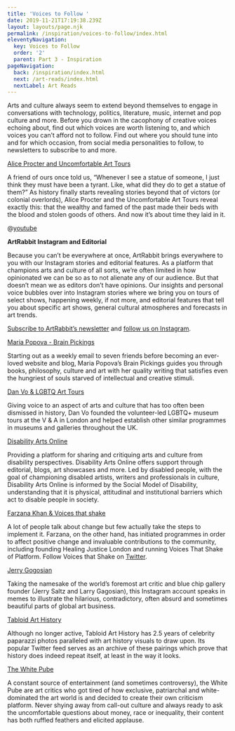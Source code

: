 ```yaml
---
title: 'Voices to Follow '
date: 2019-11-21T17:19:38.239Z
layout: layouts/page.njk
permalink: /inspiration/voices-to-follow/index.html
eleventyNavigation:
  key: Voices to Follow
  order: '2'
  parent: Part 3 - Inspiration
pageNavigation:
  back: /inspiration/index.html
  next: /art-reads/index.html
  nextLabel: Art Reads
---
```

Arts and culture always seem to extend beyond themselves to engage in conversations with technology, politics, literature, music, internet and pop culture and more. Before you drown in the cacophony of creative voices echoing about, find out which voices are worth listening to, and which voices you can’t afford not to follow. Find out where you should tune into and for which occasion, from social media personalities to follow, to newsletters to subscribe to and more. 

[Alice Procter and Uncomfortable Art Tours](https://www.theexhibitionist.org/)

A friend of ours once told us, “Whenever I see a statue of someone, I just think they must have been a tyrant. Like, what did they do to get a statue of them?” As history finally starts revealing stories beyond that of victors (or colonial overlords), Alice Procter and the Uncomfortable Art Tours reveal exactly this: that the wealthy and famed of the past made their beds with the blood and stolen goods of others. And now it’s about time they laid in it. 

@[youtube](8BTHeN45vcw "Alice Procter on the discomfort of her tours")



**ArtRabbit Instagram and Editorial**

Because you can’t be everywhere at once, ArtRabbit brings everywhere to you with our Instagram stories and editorial features. As a platform that champions arts and culture of all sorts, we’re often limited in how opinionated we can be so as to not alienate any of our audience. But that doesn’t mean we as editors don’t have opinions. Our insights and personal voice bubbles over into Instagram stories where we bring you on tours of select shows, happening weekly, if not more, and editorial features that tell you about specific art shows, general cultural atmospheres and forecasts in art trends. 

[Subscribe to ArtRabbit’s newsletter](https://www.artrabbit.com/subscribe) and [follow us on Instagram](https://www.instagram.com/artrabbit/).

[Maria Popova - Brain Pickings](https://www.brainpickings.org/)

Starting out as a weekly email to seven friends before becoming an ever-loved website and blog, Maria Popova’s Brain Pickings guides you through books, philosophy, culture and art with her quality writing that satisfies even the hungriest of souls starved of intellectual and creative stimuli. 

[Dan Vo & LGBTQ Art Tours ](https://twitter.com/DanNouveau)

Giving voice to an aspect of arts and culture that has too often been dismissed in history, Dan Vo founded the volunteer-led LGBTQ+ museum tours at the V & A in London and helped establish other similar programmes in museums and galleries throughout the UK. 

[Disability Arts Online](https://disabilityarts.online/)

Providing a platform for sharing and critiquing arts and culture from disability perspectives. Disability Arts Online offers support through editorial, blogs, art showcases and more. Led by disabled people, with the goal of championing disabled artists, writers and professionals in culture, Disability Arts Online is informed by the Social Model of Disability, understanding that it is physical, attitudinal and institutional barriers which act to disable people in society. 

[Farzana Khan & Voices that shake ](https://www.voicesthatshake.org/)

A lot of people talk about change but few actually take the steps to implement it. Farzana, on the other hand, has initiated programmes in order to affect positive change and invaluable contributions to the community, including founding Healing Justice London and running Voices That Shake of Platform. Follow Voices that Shake on [Twitter](https://twitter.com/voicesthatSHAKE). 

[Jerry Gogosian](https://www.instagram.com/jerrygogosian)

Taking the namesake of the world’s foremost art critic and blue chip gallery founder (Jerry Saltz and Larry Gagosian), this Instagram account speaks in memes to illustrate the hilarious, contradictory, often absurd and sometimes beautiful parts of global art business.  

[Tabloid Art History ](https://twitter.com/TabloidArtHist)

Although no longer active, Tabloid Art History has 2.5 years of celebrity paparazzi photos paralleled with art history visuals to draw upon. Its popular Twitter feed serves as an archive of these pairings which prove that history does indeed repeat itself, at least in the way it looks. 

[The White Pube](https://www.thewhitepube.co.uk/)

A constant source of entertainment (and sometimes controversy), the White Pube are art critics who got tired of how exclusive, patriarchal and white-dominated the art world is and decided to create their own criticism platform. Never shying away from call-out culture and always ready to ask the uncomfortable questions about money, race or inequality, their content has both ruffled feathers and elicited applause.
